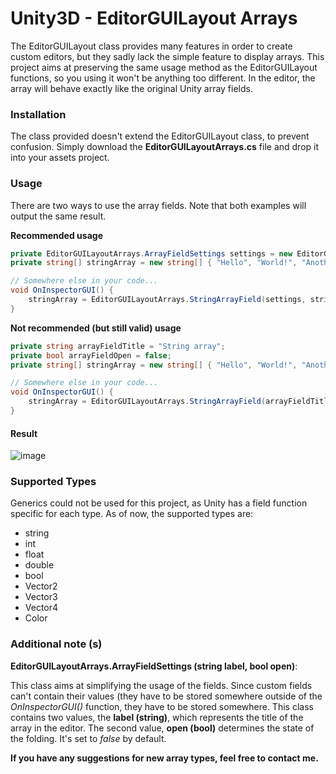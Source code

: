 # Unity3D - EditorGUILayout Arrays
The EditorGUILayout class provides many features in order to create custom editors, but they sadly lack the simple feature to display arrays. This project aims at preserving the same usage method as the EditorGUILayout functions, so you using it won't be anything too different. In the editor, the array will behave exactly like the original Unity array fields.

### Installation
The class provided doesn't extend the EditorGUILayout class, to prevent confusion. Simply download the **EditorGUILayoutArrays.cs** file and drop it into your assets project.

### Usage
There are two ways to use the array fields. Note that both examples will output the same result.

**Recommended usage**
```csharp
private EditorGUILayoutArrays.ArrayFieldSettings settings = new EditorGUILayoutArrays.ArrayFieldSettings("String array");
private string[] stringArray = new string[] { "Hello", "World!", "Another", "Unoriginal", "Catchphrase" };

// Somewhere else in your code...
void OnInspectorGUI() {
    stringArray = EditorGUILayoutArrays.StringArrayField(settings, stringArray);
}
```

**Not recommended (but still valid) usage**
```csharp
private string arrayFieldTitle = "String array";
private bool arrayFieldOpen = false;
private string[] stringArray = new string[] { "Hello", "World!", "Another", "Unoriginal", "Catchphrase" };

// Somewhere else in your code...
void OnInspectorGUI() {
    stringArray = EditorGUILayoutArrays.StringArrayField(arrayFieldTitle, ref arrayFieldOpen, stringArray);
}
```

#### Result
![image](http://i.imgur.com/jTMB8A3.png)

### Supported Types
Generics could not be used for this project, as Unity has a field function specific for each type. As of now, the supported types are:

- string
- int
- float
- double
- bool
- Vector2
- Vector3
- Vector4
- Color

### Additional note (s)

**EditorGUILayoutArrays.ArrayFieldSettings (string label, bool open)**:

This class aims at simplifying the usage of the fields. Since custom fields can't contain their values (they have to be stored somewhere outside of the *OnInspectorGUI()* function, they have to be stored somewhere. This class contains two values, the **label (string)**, which represents the title of the array in the editor. The second value, **open (bool)** determines the state of the folding. It's set to *false* by default.

**If you have any suggestions for new array types, feel free to contact me.**

